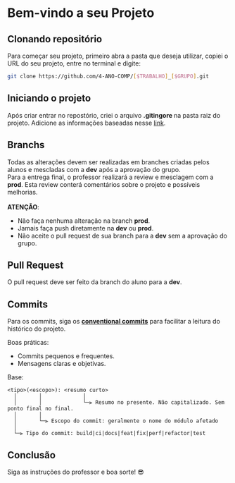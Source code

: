 # Bem-vindo a seu Projeto

## Clonando repositório

Para começar seu projeto, primeiro abra a pasta que deseja utilizar, copiei o URL do seu projeto, entre no terminal e digite:

```bash
git clone https://github.com/4-ANO-COMP/[$TRABALHO]_[$GRUPO].git
```

## Iniciando o projeto

Após criar entrar no repostório, criei o arquivo <strong> .gitingore </strong> na pasta raiz do projeto. Adicione as informações baseadas nesse [link](https://github.com/github/gitignore).

## Branchs
Todas as alterações devem ser realizadas em branches criadas pelos alunos e mescladas com a <strong>dev</strong> após a aprovação do grupo.<br>
Para a entrega final, o professor realizará a review e mesclagem com a <strong>prod</strong>. Esta review conterá comentários sobre o projeto e possíveis melhorias.
<br>
<br>
<strong>ATENÇÃO</strong>:
 - Não faça nenhuma alteração na branch <strong>prod</strong>.
 - Jamais faça push diretamente na <strong>dev</strong> ou <strong>prod</strong>.
 -  Não aceite o pull request de sua branch para a <strong>dev</strong> sem a aprovação do grupo.

## Pull Request
O pull request deve ser feito da branch do aluno para a <strong>dev</strong>.<br>


## Commits 
Para os commits, siga os <strong>[conventional commits](https://www.conventionalcommits.org/en/v1.0.0/)</strong> para facilitar a leitura do histórico do projeto.

Boas práticas:
- Commits pequenos e frequentes.
- Mensagens claras e objetivas.

Base:


```
<tipo>(<escopo>): <resumo curto>
  │       │             │
  │       │             └─⫸ Resumo no presente. Não capitalizado. Sem ponto final no final.
  │       │
  │       └─⫸ Escopo do commit: geralmente o nome do módulo afetado
  │
  └─⫸ Tipo do commit: build|ci|docs|feat|fix|perf|refactor|test
```

## Conclusão

Siga as instruções do professor e boa sorte! 😎
